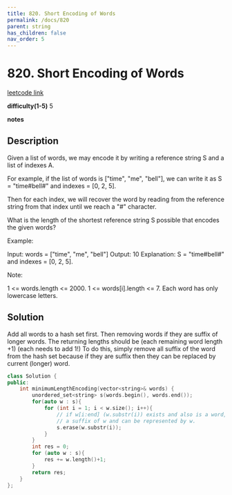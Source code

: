 ```yaml
---
title: 820. Short Encoding of Words
permalink: /docs/820
parent: string
has_children: false
nav_order: 5
---
```

# 820. Short Encoding of Words
[leetcode link](https://leetcode.com/problems/short-encoding-of-words/)

**difficulty(1-5)** 
5

**notes**   


## Description
Given a list of words, we may encode it by writing a reference string S and a list of indexes A.

For example, if the list of words is ["time", "me", "bell"], we can write it as S = "time#bell#" and indexes = [0, 2, 5].

Then for each index, we will recover the word by reading from the reference string from that index until we reach a "#" character.

What is the length of the shortest reference string S possible that encodes the given words?

Example:

Input: words = ["time", "me", "bell"]
Output: 10
Explanation: S = "time#bell#" and indexes = [0, 2, 5].
 

Note:

1 <= words.length <= 2000.
1 <= words[i].length <= 7.
Each word has only lowercase letters.

## Solution
Add all words to a hash set first. Then removing words if they are suffix of longer words. The returning lengths should be (each remaining word length +1) (each needs to add 1!)
To do this, simply remove all suffix of the word from the hash set because if they are suffix then they can be replaced by current (longer) word.

```c++
class Solution {
public:
    int minimumLengthEncoding(vector<string>& words) {
        unordered_set<string> s(words.begin(), words.end());
        for(auto w : s){
            for (int i = 1; i < w.size(); i++){
                // if w[i:end] (w.substr(i)) exists and also is a word, it is
                // a suffix of w and can be represented by w.
                s.erase(w.substr(i));
            }
        }
        int res = 0; 
        for (auto w : s){
            res += w.length()+1;
        }
        return res;
    }
};
```

<!-- 
Default label
{: .label }

Blue label
{: .label .label-blue }

Stable
{: .label .label-green }

New release
{: .label .label-purple }

Coming soon
{: .label .label-yellow }

Deprecated
{: .label .label-red } -->

